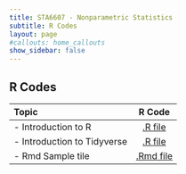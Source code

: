 ```yaml
---
title: STA6607 - Nonparametric Statistics
subtitle: R Codes
layout: page
#callouts: home_callouts
show_sidebar: false
---
```


## R Codes

| **Topic** | **R Code**  |
|:-----------------------|:---:|
| - Introduction to R    | [.R file](Rbase.R) | 
| - Introduction to Tidyverse    | [.R file](TidyverseR.R) | 
| - Rmd Sample tile    | [.Rmd file](SampleRmd.Rmd) | 

